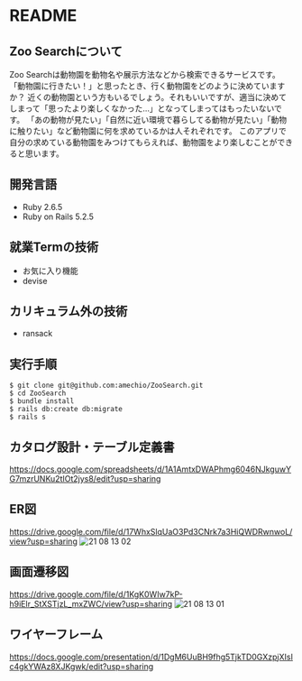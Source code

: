 # README

## Zoo Searchについて

Zoo Searchは動物園を動物名や展示方法などから検索できるサービスです。
「動物園に行きたい！」と思ったとき、行く動物園をどのように決めていますか？
近くの動物園という方もいるでしょう。それもいいですが、適当に決めてしまって「思ったより楽しくなかった…」となってしまってはもったいないです。
「あの動物が見たい」「自然に近い環境で暮らしてる動物が見たい」「動物に触りたい」など動物園に何を求めているかは人それぞれです。
このアプリで自分の求めている動物園をみつけてもらえれば、動物園をより楽しむことができると思います。

## 開発言語

* Ruby 2.6.5
* Ruby on Rails 5.2.5

## 就業Termの技術

* お気に入り機能
* devise

## カリキュラム外の技術

* ransack

## 実行手順

```
$ git clone git@github.com:amechio/ZooSearch.git
$ cd ZooSearch
$ bundle install
$ rails db:create db:migrate
$ rails s
```

## カタログ設計・テーブル定義書

https://docs.google.com/spreadsheets/d/1A1AmtxDWAPhmg6046NJkguwYG7mzrUNKu2tIOt2jys8/edit?usp=sharing

## ER図

https://drive.google.com/file/d/17WhxSlqUaO3Pd3CNrk7a3HiQWDRwnwoL/view?usp=sharing
![21 08 13 02](https://user-images.githubusercontent.com/81453562/129233821-d827b6a5-b8f0-414a-b78a-6036e58b065a.png)

## 画面遷移図

https://drive.google.com/file/d/1KgK0WIw7kP-h9iElr_StXSTjzL_mxZWC/view?usp=sharing
![21 08 13 01](https://user-images.githubusercontent.com/81453562/129233882-0637c277-55c6-4cf3-b811-6dfb120d4cdb.png)

## ワイヤーフレーム

https://docs.google.com/presentation/d/1DgM6UuBH9fhg5TjkTD0GXzpjXIsIc4gkYWAz8XJKgwk/edit?usp=sharing
